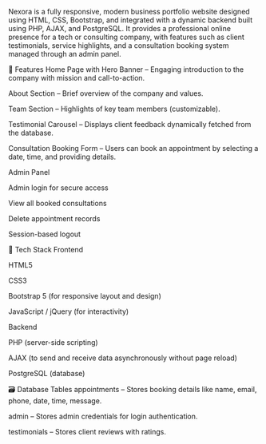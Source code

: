 Nexora is a fully responsive, modern business portfolio website designed using HTML, CSS, Bootstrap, and integrated with a dynamic backend built using PHP, AJAX, and PostgreSQL. It provides a professional online presence for a tech or consulting company, with features such as client testimonials, service highlights, and a consultation booking system managed through an admin panel.

📌 Features
Home Page with Hero Banner – Engaging introduction to the company with mission and call-to-action.

About Section – Brief overview of the company and values.

Team Section – Highlights of key team members (customizable).

Testimonial Carousel – Displays client feedback dynamically fetched from the database.

Consultation Booking Form – Users can book an appointment by selecting a date, time, and providing details.

Admin Panel

Admin login for secure access

View all booked consultations

Delete appointment records

Session-based logout




🔧 Tech Stack
Frontend

HTML5

CSS3

Bootstrap 5 (for responsive layout and design)

JavaScript / jQuery (for interactivity)

Backend

PHP (server-side scripting)

AJAX (to send and receive data asynchronously without page reload)

PostgreSQL (database)




🗃️ Database Tables
appointments – Stores booking details like name, email, phone, date, time, message.

admin – Stores admin credentials for login authentication.

testimonials – Stores client reviews with ratings.

